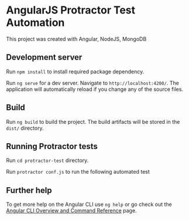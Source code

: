 # AngularJS Protractor Test Automation

This project was created with Angular, NodeJS, MongoDB

## Development server

Run `npm install` to install required package dependency.

Run `ng serve` for a dev server. Navigate to `http://localhost:4200/`. The application will automatically reload if you change any of the source files.


## Build

Run `ng build` to build the project. The build artifacts will be stored in the `dist/` directory.

## Running Protractor tests

Run `cd protractor-test` directory.

Run `protractor conf.js` to run the following automated test


## Further help

To get more help on the Angular CLI use `ng help` or go check out the [Angular CLI Overview and Command Reference](https://angular.io/cli) page.
